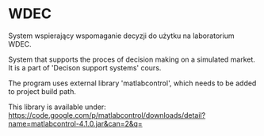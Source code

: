 WDEC
====

System wspierający wspomaganie decyzji do użytku na laboratorium WDEC.

System that supports the proces of decision making on a simulated market.
It is a part of 'Decison support systems' cours.

The program uses external library 'matlabcontrol',
which needs to be added to project build path.

This library is available under:
https://code.google.com/p/matlabcontrol/downloads/detail?name=matlabcontrol-4.1.0.jar&can=2&q=
